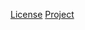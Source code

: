 [License](http://www.apache.org/licenses/LICENSE-2.0.txt)
[Project](https://github.com/google/guava)
